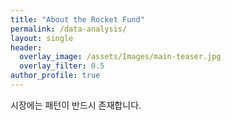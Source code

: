 ```yaml
---  
title: "About the Rocket Fund"
permalink: /data-analysis/
layout: single
header:
  overlay_image: /assets/Images/main-teaser.jpg
  overlay_filter: 0.5
author_profile: true
---
```



시장에는 패턴이 반드시 존재합니다.
